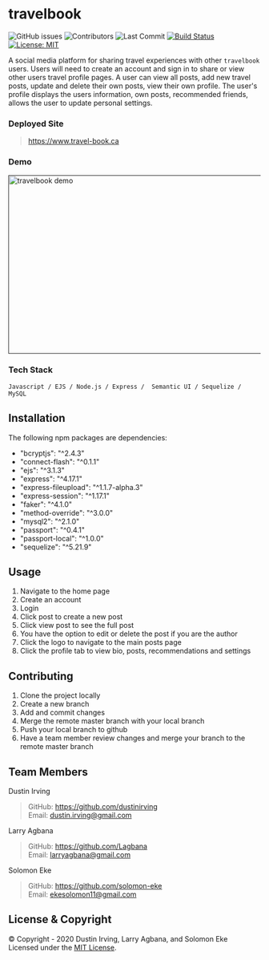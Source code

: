 # travelbook

![GitHub issues](https://img.shields.io/github/issues-raw/dustinirving/travel-book) ![Contributors](https://img.shields.io/github/contributors/dustinirving/travel-book) ![Last Commit](https://img.shields.io/github/last-commit/dustinirving/travel-book) [![Build Status](https://travis-ci.com/dustinirving/travel-book.svg?branch=master)](https://travis-ci.com/dustinirving/travel-book) [![License: MIT](https://img.shields.io/badge/License-MIT-yellow.svg)](https://opensource.org/licenses/MIT)

A social media platform for sharing travel experiences with other `travelbook` users. Users will need to create an account and sign in to share or view other users travel profile pages. A user can view all posts, add new travel posts, update and delete their own posts, view their own profile. The user's profile displays the users information, own posts, recommended friends, allows the user to update personal settings.

### Deployed Site

> https://www.travel-book.ca

### Demo

> <a href="" target="_blank">
<img src="https://lh3.googleusercontent.com/d/13EEnhBZcCUc4kCqyLbhWRcMIVB9ejm57=s720?authuser=0" alt="travelbook demo" width="546px" height="356px" /></a>


### Tech Stack

    Javascript / EJS / Node.js / Express /  Semantic UI / Sequelize / MySQL

## Installation

The following npm packages are dependencies:

- "bcryptjs": "^2.4.3"
- "connect-flash": "^0.1.1"
- "ejs": "^3.1.3"
- "express": "^4.17.1"
- "express-fileupload": "^1.1.7-alpha.3"
- "express-session": "^1.17.1"
- "faker": "^4.1.0"
- "method-override": "^3.0.0"
- "mysql2": "^2.1.0"
- "passport": "^0.4.1"
- "passport-local": "^1.0.0"
- "sequelize": "^5.21.9"

## Usage

1. Navigate to the home page
2. Create an account
3. Login
4. Click post to create a new post
5. Click view post to see the full post
6. You have the option to edit or delete the post if you are the author
7. Click the logo to navigate to the main posts page
8. Click the profile tab to view bio, posts, recommendations and settings

## Contributing

1. Clone the project locally
2. Create a new branch
3. Add and commit changes
4. Merge the remote master branch with your local branch
5. Push your local branch to github
6. Have a team member review changes and merge your branch to the remote master branch

## Team Members

Dustin Irving </br>

> GitHub: https://github.com/dustinirving </br>
> Email: dustin.irving@gmail.com

Larry Agbana </br>

> GitHub: https://github.com/Lagbana </br>
> Email: larryagbana@gmail.com

Solomon Eke </br>

> GitHub: https://github.com/solomon-eke </br>
> Email: ekesolomon11@gmail.com

## License & Copyright

&copy; Copyright - 2020 Dustin Irving, Larry Agbana, and Solomon Eke </br>
Licensed under the [MIT License](LICENSE).

